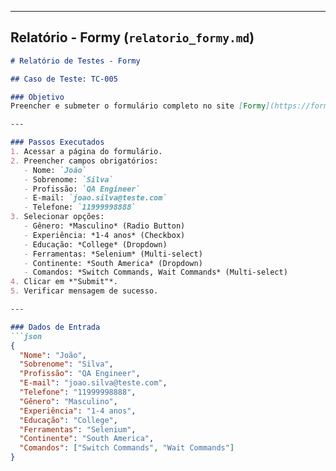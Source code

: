 
---

## **Relatório - Formy** (`relatorio_formy.md`)

```markdown
# Relatório de Testes - Formy

## Caso de Teste: TC-005

### Objetivo
Preencher e submeter o formulário completo no site [Formy](https://formy-project.herokuapp.com/form).

---

### Passos Executados
1. Acessar a página do formulário.
2. Preencher campos obrigatórios:
   - Nome: `João`
   - Sobrenome: `Silva`
   - Profissão: `QA Engineer`
   - E-mail: `joao.silva@teste.com`
   - Telefone: `11999998888`
3. Selecionar opções:
   - Gênero: *Masculino* (Radio Button)
   - Experiência: *1-4 anos* (Checkbox)
   - Educação: *College* (Dropdown)
   - Ferramentas: *Selenium* (Multi-select)
   - Continente: *South America* (Dropdown)
   - Comandos: *Switch Commands, Wait Commands* (Multi-select)
4. Clicar em *"Submit"*.
5. Verificar mensagem de sucesso.

---

### Dados de Entrada
```json
{
  "Nome": "João",
  "Sobrenome": "Silva",
  "Profissão": "QA Engineer",
  "E-mail": "joao.silva@teste.com",
  "Telefone": "11999998888",
  "Gênero": "Masculino",
  "Experiência": "1-4 anos",
  "Educação": "College",
  "Ferramentas": "Selenium",
  "Continente": "South America",
  "Comandos": ["Switch Commands", "Wait Commands"]
}
